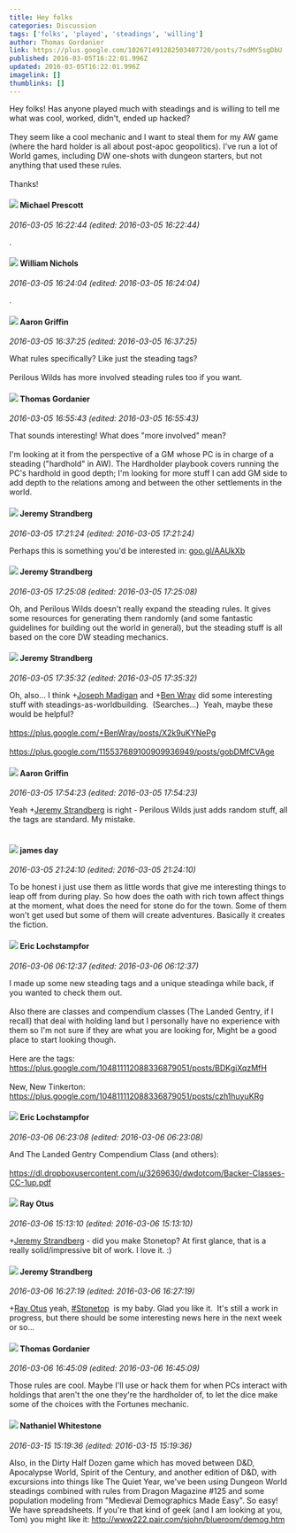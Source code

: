 ```yaml
---
title: Hey folks
categories: Discussion
tags: ['folks', 'played', 'steadings', 'willing']
author: Thomas Gordanier
link: https://plus.google.com/102671491282503407720/posts/7sdMY5sgDbU
published: 2016-03-05T16:22:01.996Z
updated: 2016-03-05T16:22:01.996Z
imagelink: []
thumblinks: []
---
```


Hey folks! Has anyone played much with steadings and is willing to tell me what was cool, worked, didn&#39;t, ended up hacked?<br /><br />They seem like a cool mechanic and I want to steal them for my AW game (where the hard holder is all about post-apoc geopolitics). I&#39;ve run a lot of World games, including DW one-shots with dungeon starters, but not anything that used these rules.<br /><br />Thanks!
<div id='comment z13vx3bqmx2ywh2td23vuvcrzp2qixi2b'>
  <h4><img src='{{site.baseurl}}//images/avatars/101025241405784788544_photo.jpg'> Michael Prescott</h4>
      <p><cite>2016-03-05 16:22:44 (edited: 2016-03-05 16:22:44)</cite></p>
        <p>.</p>
</div>
        

<div id='comment z13vx3bqmx2ywh2td23vuvcrzp2qixi2b'>
  <h4><img src='{{site.baseurl}}//images/avatars/116087077877793003074_photo.jpg'> William Nichols</h4>
      <p><cite>2016-03-05 16:24:04 (edited: 2016-03-05 16:24:04)</cite></p>
        <p>.</p>
</div>
        

<div id='comment z13vx3bqmx2ywh2td23vuvcrzp2qixi2b'>
  <h4><img src='{{site.baseurl}}//images/avatars/103667855585775066713_photo.jpg'> Aaron Griffin</h4>
      <p><cite>2016-03-05 16:37:25 (edited: 2016-03-05 16:37:25)</cite></p>
        <p>What rules specifically? Like just the steading tags?<br /><br />Perilous Wilds has more involved steading rules too if you want.</p>
</div>
        

<div id='comment z13vx3bqmx2ywh2td23vuvcrzp2qixi2b'>
  <h4><img src='{{site.baseurl}}//images/avatars/102671491282503407720_photo.jpg'> Thomas Gordanier</h4>
      <p><cite>2016-03-05 16:55:43 (edited: 2016-03-05 16:55:43)</cite></p>
        <p>That sounds interesting! What does &quot;more involved&quot; mean?<br /><br />I&#39;m looking at it from the perspective of a GM whose PC is in charge of a steading (&quot;hardhold&quot; in AW). The Hardholder playbook covers running the PC&#39;s hardhold in good depth; I&#39;m looking for more stuff I can add GM side to add depth to the relations among and between the other settlements in the world.</p>
</div>
        

<div id='comment z13vx3bqmx2ywh2td23vuvcrzp2qixi2b'>
  <h4><img src='{{site.baseurl}}//images/avatars/102595580176380683252_photo.jpg'> Jeremy Strandberg</h4>
      <p><cite>2016-03-05 17:21:24 (edited: 2016-03-05 17:21:24)</cite></p>
        <p>Perhaps this is something you&#39;d be interested in: <a href="http://goo.gl/AAUkXb" class="ot-anchor">goo.gl/AAUkXb</a></p>
</div>
        

<div id='comment z13vx3bqmx2ywh2td23vuvcrzp2qixi2b'>
  <h4><img src='{{site.baseurl}}//images/avatars/102595580176380683252_photo.jpg'> Jeremy Strandberg</h4>
      <p><cite>2016-03-05 17:25:08 (edited: 2016-03-05 17:25:08)</cite></p>
        <p>Oh, and Perilous Wilds doesn&#39;t really expand the steading rules. It gives some resources for generating them randomly (and some fantastic guidelines for building out the world in general), but the steading stuff is all based on the core DW steading mechanics.</p>
</div>
        

<div id='comment z13vx3bqmx2ywh2td23vuvcrzp2qixi2b'>
  <h4><img src='{{site.baseurl}}//images/avatars/102595580176380683252_photo.jpg'> Jeremy Strandberg</h4>
      <p><cite>2016-03-05 17:35:32 (edited: 2016-03-05 17:35:32)</cite></p>
        <p>Oh, also... I think <span class="proflinkWrapper"><span class="proflinkPrefix">+</span><a class="proflink" href="https://plus.google.com/115537689100909936949" oid="115537689100909936949">Joseph Madigan</a></span> and <span class="proflinkWrapper"><span class="proflinkPrefix">+</span><a class="proflink" href="https://plus.google.com/117478240607286855024" oid="117478240607286855024">Ben Wray</a></span> did some interesting stuff with steadings-as-worldbuilding.  (Searches...)  Yeah, maybe these would be helpful?<br /><br /><a href="https://plus.google.com/+BenWray/posts/X2k9uKYNePg" class="ot-anchor">https://plus.google.com/+BenWray/posts/X2k9uKYNePg</a><br /><br /><a href="https://plus.google.com/115537689100909936949/posts/gobDMfCVAge" class="ot-anchor">https://plus.google.com/115537689100909936949/posts/gobDMfCVAge</a></p>
</div>
        

<div id='comment z13vx3bqmx2ywh2td23vuvcrzp2qixi2b'>
  <h4><img src='{{site.baseurl}}//images/avatars/103667855585775066713_photo.jpg'> Aaron Griffin</h4>
      <p><cite>2016-03-05 17:54:23 (edited: 2016-03-05 17:54:23)</cite></p>
        <p>Yeah <span class="proflinkWrapper"><span class="proflinkPrefix">+</span><a class="proflink" href="https://plus.google.com/102595580176380683252" oid="102595580176380683252">Jeremy Strandberg</a></span>​ is right - Perilous Wilds just adds random stuff, all the tags are standard. My mistake.<br /><br /></p>
</div>
        

<div id='comment z13vx3bqmx2ywh2td23vuvcrzp2qixi2b'>
  <h4><img src='{{site.baseurl}}//images/avatars/102471828307590489125_photo.jpg'> james day</h4>
      <p><cite>2016-03-05 21:24:10 (edited: 2016-03-05 21:24:10)</cite></p>
        <p>To be honest i just use them as little words that give me interesting things to leap off from during play. So how does the oath with rich town affect things at the moment, what does the need for stone do for the town. Some of them won&#39;t get used but some of them will create adventures. Basically it creates the fiction.</p>
</div>
        

<div id='comment z13vx3bqmx2ywh2td23vuvcrzp2qixi2b'>
  <h4><img src='{{site.baseurl}}//images/avatars/104811112088336879051_photo.jpg'> Eric Lochstampfor</h4>
      <p><cite>2016-03-06 06:12:37 (edited: 2016-03-06 06:12:37)</cite></p>
        <p>I made up some new steading tags and a unique steadinga while back, if you wanted to check them out.<br /><br />Also there are classes and compendium classes (The Landed Gentry, if I recall) that deal with holding land but I personally have no experience with them so I&#39;m not sure if they are what you are looking for, Might be a good place to start looking though.<br /><br />Here are the tags:<br /><a href="https://plus.google.com/104811112088336879051/posts/BDKgiXqzMfH" class="ot-anchor">https://plus.google.com/104811112088336879051/posts/BDKgiXqzMfH</a><br /><br />New, New Tinkerton:<br /><a href="https://plus.google.com/104811112088336879051/posts/czh1huyuKRg" class="ot-anchor">https://plus.google.com/104811112088336879051/posts/czh1huyuKRg</a></p>
</div>
        

<div id='comment z13vx3bqmx2ywh2td23vuvcrzp2qixi2b'>
  <h4><img src='{{site.baseurl}}//images/avatars/104811112088336879051_photo.jpg'> Eric Lochstampfor</h4>
      <p><cite>2016-03-06 06:23:08 (edited: 2016-03-06 06:23:08)</cite></p>
        <p>And The Landed Gentry Compendium Class (and others):<br /><br /><a href="https://dl.dropboxusercontent.com/u/3269630/dwdotcom/Backer-Classes-CC-1up.pdf" class="ot-anchor">https://dl.dropboxusercontent.com/u/3269630/dwdotcom/Backer-Classes-CC-1up.pdf</a></p>
</div>
        

<div id='comment z13vx3bqmx2ywh2td23vuvcrzp2qixi2b'>
  <h4><img src='{{site.baseurl}}//images/avatars/100495092599585582455_photo.jpg'> Ray Otus</h4>
      <p><cite>2016-03-06 15:13:10 (edited: 2016-03-06 15:13:10)</cite></p>
        <p><span class="proflinkWrapper"><span class="proflinkPrefix">+</span><a class="proflink" href="https://plus.google.com/102595580176380683252" oid="102595580176380683252">Jeremy Strandberg</a></span> - did you make Stonetop? At first glance, that is a really solid/impressive bit of work. I love it. :)</p>
</div>
        

<div id='comment z13vx3bqmx2ywh2td23vuvcrzp2qixi2b'>
  <h4><img src='{{site.baseurl}}//images/avatars/102595580176380683252_photo.jpg'> Jeremy Strandberg</h4>
      <p><cite>2016-03-06 16:27:19 (edited: 2016-03-06 16:27:19)</cite></p>
        <p><span class="proflinkWrapper"><span class="proflinkPrefix">+</span><a class="proflink" href="https://plus.google.com/100495092599585582455" oid="100495092599585582455">Ray Otus</a></span> yeah,  <a rel="nofollow" class="ot-hashtag" href="https://plus.google.com/s/%23Stonetop/posts">#Stonetop</a>  is my baby. Glad you like it.  It&#39;s still a work in progress, but there should be some interesting news here in the next week or so...</p>
</div>
        

<div id='comment z13vx3bqmx2ywh2td23vuvcrzp2qixi2b'>
  <h4><img src='{{site.baseurl}}//images/avatars/102671491282503407720_photo.jpg'> Thomas Gordanier</h4>
      <p><cite>2016-03-06 16:45:09 (edited: 2016-03-06 16:45:09)</cite></p>
        <p>Those rules are cool. Maybe I&#39;ll use or hack them for when PCs interact with holdings that aren&#39;t the one they&#39;re the hardholder of, to let the dice make some of the choices with the Fortunes mechanic.</p>
</div>
        

<div id='comment z13vx3bqmx2ywh2td23vuvcrzp2qixi2b'>
  <h4><img src='{{site.baseurl}}//images/avatars/115859574080670649669_photo.jpg'> Nathaniel Whitestone</h4>
      <p><cite>2016-03-15 15:19:36 (edited: 2016-03-15 15:19:36)</cite></p>
        <p>Also, in the Dirty Half Dozen game which has moved between D&amp;D, Apocalypse World, Spirit of the Century, and another edition of D&amp;D, with excursions into things like The Quiet Year, we&#39;ve been using Dungeon World steadings combined with rules from Dragon Magazine #125 and some population modeling from &quot;Medieval Demographics Made Easy&quot;. So easy! We have spreadsheets. If you&#39;re that kind of geek (and I am looking at you, Tom) you might like it: <a href="http://www222.pair.com/sjohn/blueroom/demog.htm" class="ot-anchor">http://www222.pair.com/sjohn/blueroom/demog.htm</a></p>
</div>
        